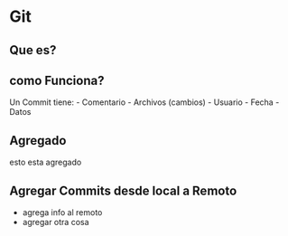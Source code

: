 # Git
## Que es?

## como Funciona?
Un Commit tiene:
    - Comentario
    - Archivos (cambios)
    - Usuario
    - Fecha
    - Datos
## Agregado
esto esta agregado
## Agregar Commits desde local a Remoto
- agrega info al remoto 
- agregar otra cosa
